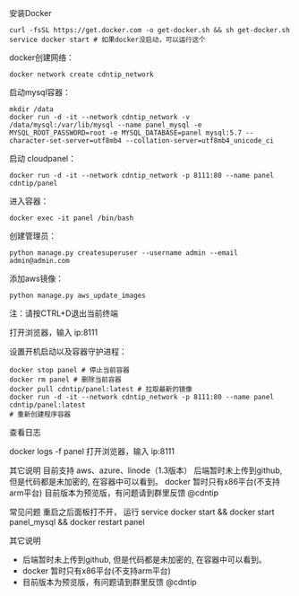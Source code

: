 安装Docker
```
curl -fsSL https://get.docker.com -o get-docker.sh && sh get-docker.sh
service docker start # 如果docker没启动，可以运行这个
```

docker创建网络：

```
docker network create cdntip_network
```

启动mysql容器：


```
mkdir /data
docker run -d -it --network cdntip_network -v /data/mysql:/var/lib/mysql --name panel_mysql -e MYSQL_ROOT_PASSWORD=root -e MYSQL_DATABASE=panel mysql:5.7 --character-set-server=utf8mb4 --collation-server=utf8mb4_unicode_ci
```

启动 cloudpanel：

```
docker run -d -it --network cdntip_network -p 8111:80 --name panel cdntip/panel
```

进入容器：

```
docker exec -it panel /bin/bash
```
创建管理员：

```
python manage.py createsuperuser --username admin --email admin@admin.com
```

添加aws镜像：

```
python manage.py aws_update_images
```
注：请按CTRL+D退出当前终端

打开浏览器，输入  ip:8111


设置开机启动以及容器守护进程：

```
docker stop panel # 停止当前容器
docker rm panel # 删除当前容器
docker pull cdntip/panel:latest # 拉取最新的镜像
docker run -d -it --network cdntip_network -p 8111:80 --name panel cdntip/panel:latest
# 重新创建程序容器
```

查看日志

docker logs -f panel
打开浏览器，输入 ip:8111

其它说明
目前支持 aws、azure、linode（1.3版本）
后端暂时未上传到github, 但是代码都是未加密的, 在容器中可以看到。
docker 暂时只有x86平台(不支持arm平台)
目前版本为预览版，有问题请到群里反馈 @cdntip

常见问题
重启之后面板打不开， 运行 service docker start && docker start panel_mysql &&
docker restart panel

其它说明
- 后端暂时未上传到github, 但是代码都是未加密的, 在容器中可以看到。
- docker 暂时只有x86平台(不支持arm平台)
- 目前版本为预览版，有问题请到群里反馈 @cdntip
